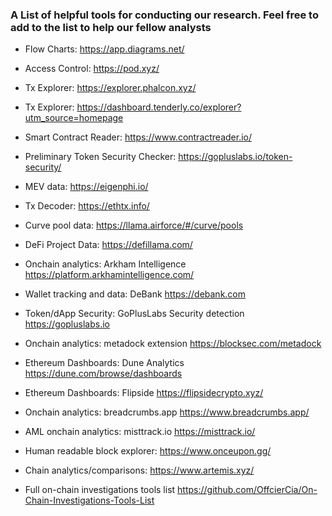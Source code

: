 ### A List of helpful tools for conducting our research. Feel free to add to the list to help our fellow analysts

* Flow Charts: https://app.diagrams.net/
* Access Control: https://pod.xyz/
* Tx Explorer: https://explorer.phalcon.xyz/
* Tx Explorer: https://dashboard.tenderly.co/explorer?utm_source=homepage
* Smart Contract Reader: https://www.contractreader.io/
* Preliminary Token Security Checker: https://gopluslabs.io/token-security/
* MEV data: https://eigenphi.io/
* Tx Decoder: https://ethtx.info/
* Curve pool data: https://llama.airforce/#/curve/pools
* DeFi Project Data: https://defillama.com/
* Onchain analytics: Arkham Intelligence https://platform.arkhamintelligence.com/
* Wallet tracking and data: DeBank https://debank.com
* Token/dApp Security: GoPlusLabs Security detection https://gopluslabs.io
* Onchain analytics: metadock extension https://blocksec.com/metadock
* Ethereum Dashboards: Dune Analytics https://dune.com/browse/dashboards
* Ethereum Dashboards: Flipside https://flipsidecrypto.xyz/
* Onchain analytics: breadcrumbs.app https://www.breadcrumbs.app/
* AML onchain analytics: misttrack.io https://misttrack.io/
* Human readable block explorer: https://www.onceupon.gg/
* Chain analytics/comparisons: https://www.artemis.xyz/

* Full on-chain investigations tools list https://github.com/OffcierCia/On-Chain-Investigations-Tools-List

